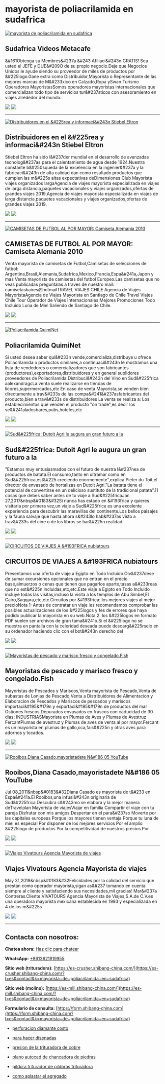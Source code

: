 # mayorista de poliacrilamida en sudafrica

<a href="https://swt.shibang-china.com/?l=es&img&k=mayorista+de+poliacrilamida+en+sudafrica" target="_blank">![mayorista de poliacrilamida en sudafrica](http://static.shibang-china.com/all-800x300/592.jpg)</a>

## Sudafrica Videos Metacafe
&#161Obtenga su Membres&#237a &#243 Afiliaci&#243n GRATIS! Sea usted el JEFE y DUE&#209O de su propio negocio.Deje que Negocios Unidos le ayude siendo su proveedor de miles de productos por &#225logo.Gane extra como Distribuidor,Mayorista o Representante de las mejores marcas de M&#233xico en Calzado,Ropa ySwan Turismo Operadores MayoristasSomos operadores mayoristas internacionales que comercializan todo tipo de servicios tur&#237sticos con asesoramiento en viajes alrededor del mundo.


<a href="https://whatsapp.shibangsoft.com/WhatsApp.php" target="_blank" title="WhatsApp">![](http://static.shibang-china.com/icon/whatsapp.png)</a> <a href="https://swt.shibang-china.com/?l=es&icon&k=mayorista+de+poliacrilamida+en+sudafrica" target="_blank">![](http://static.shibang-china.com/icon/chat-es.png)</a>

---

<a href="https://swt.shibang-china.com/?l=es&img&k=mayorista+de+poliacrilamida+en+sudafrica" target="_blank">![Distribuidores en el &#225rea y informaci&#243n Stiebel Eltron](http://static.shibang-china.com/all-800x300/1081.jpg)</a>

## Distribuidores en el &#225rea y informaci&#243n Stiebel Eltron
Stiebel Eltron ha sido l&#237der mundial en el desarrollo de avanzadas tecnolog&#237as para el calentamiento de agua desde 1924.Nuestra constante b&#250squeda de la excelencia en la ingenier&#237a y la fabricaci&#243n de alta calidad dan como resultado productos que cumplen las m&#225s altas expectativas deDimensiones Club Mayorista viajes organizados largaAgencia de viajes mayorista especializada en viajes de larga distancia,paquetes vacacionales y viajes organizados,ofertas de grandes viajes 2019.Agencia de viajes mayorista especializada en viajes de larga distancia,paquetes vacacionales y viajes organizados,ofertas de grandes viajes 2019.


<a href="https://whatsapp.shibangsoft.com/WhatsApp.php" target="_blank" title="WhatsApp">![](http://static.shibang-china.com/icon/whatsapp.png)</a> <a href="https://swt.shibang-china.com/?l=es&icon&k=mayorista+de+poliacrilamida+en+sudafrica" target="_blank">![](http://static.shibang-china.com/icon/chat-es.png)</a>

---

<a href="https://swt.shibang-china.com/?l=es&img&k=mayorista+de+poliacrilamida+en+sudafrica" target="_blank">![CAMISETAS DE FUTBOL AL POR MAYOR: Camiseta Alemania 2010](http://static.shibang-china.com/all-800x300/680.jpg)</a>

## CAMISETAS DE FUTBOL AL POR MAYOR: Camiseta Alemania 2010
Venta mayorista de camisetas de Futbol,Camisetas de selecciones de futbol: Argentina,Brasil,Alemania,Sudafrica,Mexico,Francia,Espa&#241a,Japon y mas Venta mayorista de camisetas del futbol Europeo.Las camisetas que no veas publicadas preguntalas a traves de nuestro mail: camisetasbaires@hotmailTRAVEL VIAJES CHILE Agencia de Viajes MayoristaAgencia de Viajes Mayorista en Santiago de Chile Travel Viajes Chile Tour Operador de Viajes Internacionales Mejores Promociones Todo Incluido Luna de Miel Saliendo de Santiago de Chile.


<a href="https://whatsapp.shibangsoft.com/WhatsApp.php" target="_blank" title="WhatsApp">![](http://static.shibang-china.com/icon/whatsapp.png)</a> <a href="https://swt.shibang-china.com/?l=es&icon&k=mayorista+de+poliacrilamida+en+sudafrica" target="_blank">![](http://static.shibang-china.com/icon/chat-es.png)</a>

---

<a href="https://swt.shibang-china.com/?l=es&img&k=mayorista+de+poliacrilamida+en+sudafrica" target="_blank">![Poliacrilamida QuimiNet](http://static.shibang-china.com/all-800x300/339.jpg)</a>

## Poliacrilamida QuimiNet
Si usted desea saber qui&#233n vende,comercializa,distribuye u ofrece Poliacrilamida o productos similares,a continuaci&#243n le mostramos una lista de vendedores o comercializadores que son fabricantes (productores),exportadores,distribuidores y en general suplidores proveedores de Poliacrilamida.Distribuci&#243n del Vino en Sud&#225frica aalexandragcLa venta suele realizarse en tiendas de licores,supermercados,etc En caso de venta Mayorista,se venden bien directamente a trav&#233s de las compa&#241&#237asfabricantes del producto,bien a trav&#233s de distribuidores La venta se realiza a: Los establecimientos que venden el producto "on trade",es decir los se&#241aladosbares,pubs,hoteles,etc


<a href="https://whatsapp.shibangsoft.com/WhatsApp.php" target="_blank" title="WhatsApp">![](http://static.shibang-china.com/icon/whatsapp.png)</a> <a href="https://swt.shibang-china.com/?l=es&icon&k=mayorista+de+poliacrilamida+en+sudafrica" target="_blank">![](http://static.shibang-china.com/icon/chat-es.png)</a>

---

<a href="https://swt.shibang-china.com/?l=es&img&k=mayorista+de+poliacrilamida+en+sudafrica" target="_blank">![Sud&#225frica: Dutoit Agri le augura un gran futuro a la](http://static.shibang-china.com/all-800x300/717.jpg)</a>

## Sud&#225frica: Dutoit Agri le augura un gran futuro a la
"Estamos muy entusiasmados con el futuro de nuestra l&#237nea de productos de batata.El consumo,tanto en ultramar como en Sud&#225frica,est&#225 creciendo enormemente",explica Pieter du Toit,el director de envasado de hortalizas en Dutoit Agri."La batata tiene el potencial de convertirse en un delicioso sustituto de la tradicional patata".11 cosas que debes saber antes de tu viaje a Sud&#225fricaJan 27,2017&nbsp&#0183&#32Si nunca has estado en &#193frica y quieres visitarla por primera vez,un viaje a Sud&#225frica es una excelente experiencia para descubrir las maravillas del continente.Los bellos paisajes y la fauna salvaje que hasta ahora s&#243lo hab&#237as visto a trav&#233s del cine o de los libros se har&#225n realidad.


<a href="https://whatsapp.shibangsoft.com/WhatsApp.php" target="_blank" title="WhatsApp">![](http://static.shibang-china.com/icon/whatsapp.png)</a> <a href="https://swt.shibang-china.com/?l=es&icon&k=mayorista+de+poliacrilamida+en+sudafrica" target="_blank">![](http://static.shibang-china.com/icon/chat-es.png)</a>

---

<a href="https://swt.shibang-china.com/?l=es&img&k=mayorista+de+poliacrilamida+en+sudafrica" target="_blank">![CIRCUITOS DE VIAJES A &#193FRICA nubiatours](http://static.shibang-china.com/all-800x300/1365.jpg)</a>

## CIRCUITOS DE VIAJES A &#193FRICA nubiatours
Presentamos una oferta de viaje a Egipto en Todo Incluido.Olv&#237dese de sumar excursiones opcionales que no entran en el precio base,almuerzos o cenas que tienen que pagarlos aparte,tasas a&#233reas que no est&#225n incluidas,etc,etc.Este viaje a Egipto en Todo Incluido incluye todas las visitas,incluso la visita a los templos de Abu Simbel,El Cairo,Saqqara,etc,etc.Circuitos por &#193frica: los mejores viajes al mejor precioNota 1: Antes de contratar un viaje les recomendamos comprobar las posibles actualizaciones de los &#225logos y fes de errores que haya podido publicar la mayorista en su web.Nota 2: los &#225logos en formato PDF suelen ser archivos de gran tama&#241o.Si el &#225logo no se muestra en pantalla con la celeridad deseada puede descarg&#225rselo en su ordenador haciendo clic con el bot&#243n derecho del


<a href="https://whatsapp.shibangsoft.com/WhatsApp.php" target="_blank" title="WhatsApp">![](http://static.shibang-china.com/icon/whatsapp.png)</a> <a href="https://swt.shibang-china.com/?l=es&icon&k=mayorista+de+poliacrilamida+en+sudafrica" target="_blank">![](http://static.shibang-china.com/icon/chat-es.png)</a>

---

<a href="https://swt.shibang-china.com/?l=es&img&k=mayorista+de+poliacrilamida+en+sudafrica" target="_blank">![Mayoristas de pescado y marisco fresco y congelado.Fish](http://static.shibang-china.com/all-800x300/1515.jpg)</a>

## Mayoristas de pescado y marisco fresco y congelado.Fish
Mayoristas de Pescados y Mariscos,Venta mayorista de Pescado,Venta de subastas de Lonjas de Pescado,Venta a Distribuidores de Alimentacion y Elaboracion de Pescados y Mariscos de pescados y mariscos importaci&#195&#179n y exportaci&#195&#179n de productos del mar Ostiones frescos Depurados envasados en frascos con caducidad de 30 dias: INDUSTRIASMayorista en Plumas de Aves y Plumas de Avestruz FercantPlumas de avestruz y Plumas de aves de venta al por mayor.Fercant es un mayorista en plumas de gallo,oca,fais&#225n y otras aves para adornos y tocados.


<a href="https://whatsapp.shibangsoft.com/WhatsApp.php" target="_blank" title="WhatsApp">![](http://static.shibang-china.com/icon/whatsapp.png)</a> <a href="https://swt.shibang-china.com/?l=es&icon&k=mayorista+de+poliacrilamida+en+sudafrica" target="_blank">![](http://static.shibang-china.com/icon/chat-es.png)</a>

---

<a href="https://swt.shibang-china.com/?l=es&img&k=mayorista+de+poliacrilamida+en+sudafrica" target="_blank">![Rooibos,Diana Casado,mayoristadete N&#186 05 YouTube](http://static.shibang-china.com/all-800x300/790.jpg)</a>

## Rooibos,Diana Casado,mayoristadete N&#186 05 YouTube
Jul 08,2011&nbsp&#0183&#32Diana Casado es mayorista de t&#233 en Espa&#241a.El Rooibos,una infusi&#243n originaria de Sud&#225frica.Descubra c&#243mo se elabora y la mejor manera deTravelplan Mayorista de viajesViajar en familia Compartir el viaje con tu pareja Disfrutar con mis amigos Despertar en el para&#237so Moverte por las capitales europeas Porque los mayores tienen ventaja Porque tu luna de miel es especial Por disponer de los mejores servicios Por el amplio &#225logo de productos Por la competitividad de nuestros precios Por


<a href="https://whatsapp.shibangsoft.com/WhatsApp.php" target="_blank" title="WhatsApp">![](http://static.shibang-china.com/icon/whatsapp.png)</a> <a href="https://swt.shibang-china.com/?l=es&icon&k=mayorista+de+poliacrilamida+en+sudafrica" target="_blank">![](http://static.shibang-china.com/icon/chat-es.png)</a>

---

<a href="https://swt.shibang-china.com/?l=es&img&k=mayorista+de+poliacrilamida+en+sudafrica" target="_blank">![Viajes Vivatours Agencia Mayorista de viajes](http://static.shibang-china.com/all-800x300/91.jpg)</a>

## Viajes Vivatours Agencia Mayorista de viajes
May 31,2019&nbsp&#0183&#32Felicidades por la calidad del servicio que prestan como operador mayorista,sigan as&#237 tomando en cuenta siempre al cliente y satisfaciendo sus necesidades,mil gracias! Mar&#237a Contreras.Cliente.VIVATOURS Agencia Mayorista de Viajes,S.A.de C.V.es una operadora mayorista mexicana establecida en 1993 y especializada en 4 de los m&#225s

<a href="https://whatsapp.shibangsoft.com/WhatsApp.php" target="_blank" title="WhatsApp">![](http://static.shibang-china.com/icon/whatsapp.png)</a> <a href="https://swt.shibang-china.com/?l=es&icon&k=mayorista+de+poliacrilamida+en+sudafrica" target="_blank">![](http://static.shibang-china.com/icon/chat-es.png)</a>

---
## Contacta con nosotros:

**Chatea ahora:** [Haz clic para chatear](https://swt.shibang-china.com?l=es&contact&k=mayorista+de+poliacrilamida+en+sudafrica)

**WhatsApp:**  [+8613621919955](https://whatsapp.shibangsoft.com/WhatsApp.php)

**Sitio web (trituradora):** [https://es-crusher.shibang-china.com/](https://es-crusher.shibang-china.com/?l=es&contact&k=mayorista+de+poliacrilamida+en+sudafrica)

**Sitio web (molino):** [https://es-mill.shibang-china.com/](https://es-mill.shibang-china.com/?l=es&contact&k=mayorista+de+poliacrilamida+en+sudafrica)

**Formulario de consulta:** [https://form.shibang-china.com](https://form.shibang-china.com?l=es&contact&k=mayorista+de+poliacrilamida+en+sudafrica)

* [perforacion diamante costo](../69/perforacion%20diamante%20costo.md)

* [para hacer disenadas](../66/para%20hacer%20disenadas.md)

* [presion de la trituradora de cobre](../70/presion%20de%20la%20trituradora%20de%20cobre.md)

* [plano autocad de chancadora de piedras](../80/plano%20autocad%20de%20chancadora%20de%20piedras.md)

* [pildora triturador de pildoras trituradora](../73/pildora%20triturador%20de%20pildoras%20trituradora.md)

* [como aplastar el agregado](../79/como%20aplastar%20el%20agregado.md)